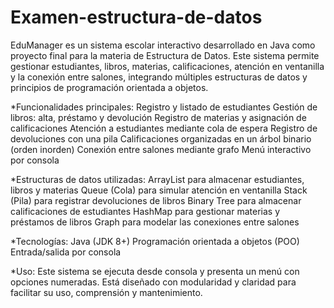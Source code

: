 # Examen-estructura-de-datos
EduManager es un sistema escolar interactivo desarrollado en Java como proyecto final para la materia de Estructura de Datos. Este sistema permite gestionar estudiantes, libros, materias, calificaciones, atención en ventanilla y la conexión entre salones, integrando múltiples estructuras de datos y principios de programación orientada a objetos.

*Funcionalidades principales:
Registro y listado de estudiantes 
Gestión de libros: alta, préstamo y devolución 
Registro de materias y asignación de calificaciones 
Atención a estudiantes mediante cola de espera 
Registro de devoluciones con una pila 
Calificaciones organizadas en un árbol binario (orden inorden) 
Conexión entre salones mediante grafo 
Menú interactivo por consola

*Estructuras de datos utilizadas:
ArrayList para almacenar estudiantes, libros y materias
Queue (Cola) para simular atención en ventanilla
Stack (Pila) para registrar devoluciones de libros
Binary Tree para almacenar calificaciones de estudiantes
HashMap para gestionar materias y préstamos de libros
Graph para modelar las conexiones entre salones

*Tecnologías:
Java (JDK 8+)
Programación orientada a objetos (POO)
Entrada/salida por consola

*Uso:
Este sistema se ejecuta desde consola y presenta un menú con opciones numeradas. Está diseñado con modularidad y claridad para facilitar su uso, comprensión y mantenimiento.

